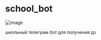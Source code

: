 # school_bot

![image](https://github.com/user-attachments/assets/920f1d34-db5d-48c6-9f60-c2e827637113)

школьный телеграм бот для получения дз
